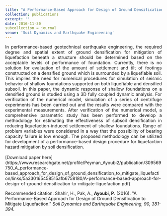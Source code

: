 ```yaml
---
title: "A Performance-Based Approach for Design of Ground Densification to Mitigate Liquefaction"
collection: publications
excerpt: ''
date: 2016-11-30
subcollection = journal
venue: 'Soil Dynamics and Earthquake Engineering'
---
```

<div style="text-align: justify"> In performance-based geotechnical earthquake engineering, the required degree and spatial extent of ground densification for mitigation of liquefaction beneath a structure should be determined based on the acceptable levels of performance of foundation. Currently, there is no solution for evaluation of the amount of settlement and tilt of footings constructed on a densified ground which is surrounded by a liquefiable soil. This implies the need for numerical procedures for simulation of seismic behavior of shallow foundations supported on both liquefiable and densified subsoil. In this paper, the dynamic response of shallow foundations on a densified ground is studied using a 3D fully coupled dynamic analysis. For verification of the numerical model, simulation of a series of centrifuge experiments has been carried out and the results were compared with the experimental measurements. After verification of the numerical model, a comprehensive parametric study has been performed to develop a methodology for estimating the effectiveness of subsoil densification in reducing liquefaction-induced settlement of shallow foundations. Range of problem variables were considered in a way that the possibility of bearing capacity failure is low enough. The proposed methodology can be utilized for development of a performance-based design procedure for liquefaction hazard mitigation by soil densification.</div>
<br/>
[Download paper here](https://www.researchgate.net/profile/Peyman_Ayoubi2/publication/309569750_A_performance-based_approach_for_design_of_ground_densification_to_mitigate_liquefaction/links/5a330165458515afb6758180/A-performance-based-approach-for-design-of-ground-densification-to-mitigate-liquefaction.pdf)

Recommended citation: Shahir, H., Pak, A., **Ayoubi, P**. (2016). &quot;A Performance-Based Approach for Design of Ground Densification to Mitigate Liquefaction.&quot; <i>Soil Dynamics and Earthquake Engineering, 90, 381-394.</i>
